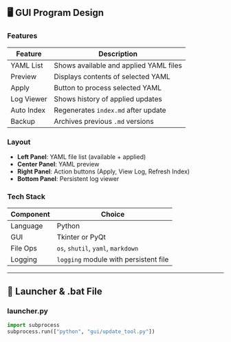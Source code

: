 ## 🖥️ GUI Program Design

### Features

| Feature | Description |
|--------|-------------|
| YAML List | Shows available and applied YAML files |
| Preview | Displays contents of selected YAML |
| Apply | Button to process selected YAML |
| Log Viewer | Shows history of applied updates |
| Auto Index | Regenerates `index.md` after update |
| Backup | Archives previous `.md` versions |

### Layout

- **Left Panel**: YAML file list (available + applied)
- **Center Panel**: YAML preview
- **Right Panel**: Action buttons (Apply, View Log, Refresh Index)
- **Bottom Panel**: Persistent log viewer

### Tech Stack

| Component | Choice |
|----------|--------|
| Language | Python |
| GUI      | Tkinter or PyQt |
| File Ops | `os`, `shutil`, `yaml`, `markdown` |
| Logging  | `logging` module with persistent file

---

## 🚀 Launcher & .bat File

### launcher.py

```python
import subprocess
subprocess.run(["python", "gui/update_tool.py"])
